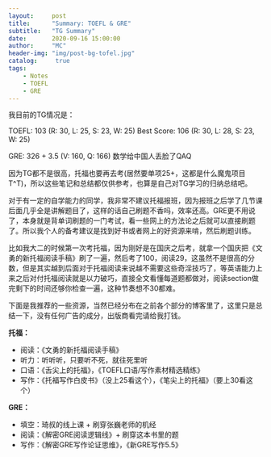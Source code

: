 ```yaml
---
layout:     post
title:      "Summary: TOEFL & GRE"
subtitle:   "TG Summary"
date:       2020-09-16 15:00:00
author:     "MC"
header-img: "img/post-bg-tofel.jpg"
catalog:     true
tags:
    - Notes
    - TOEFL
    - GRE
---
```




我目前的TG情况是：

TOEFL: 103 (R: 30, L: 25, S: 23, W: 25)	Best Score: 106 (R: 30, L: 28, S: 23, W: 25)

GRE: 326 + 3.5 (V: 160, Q: 166) 数学给中国人丢脸了QAQ



因为TG都不是很高，托福也要再去考(居然要单项25+，这都是什么魔鬼项目T^T)，所以这些笔记和总结都仅供参考，也算是自己对TG学习的归纳总结吧。



对于有一定的自学能力的同学，我非常不建议托福报班，因为报班之后学了几节课后面几乎全是讲解题目了，这样的话自己刷题不香吗，效率还高。GRE更不用说了，本身就是背单词刷题的一门考试，看一些网上的方法论之后就可以直接刷题了。所以我个人的备考建议是找到好书或者网上的好资源来啃，然后刷题训练。

比如我大二的时候第一次考托福，因为刚好是在国庆之后考，就拿一个国庆把《文勇的新托福阅读手稿》刷了一遍，然后考了100，阅读29，这虽然不是很高的分数，但是其实越到后面对于托福阅读来说越不需要这些奇淫技巧了，等英语能力上来之后对付托福阅读就是以力破巧，直接全文看懂每道题都做对，阅读section做完剩下的时间还够你检查一遍，这种节奏想不30都难。

下面是我推荐的一些资源，当然已经分布在之前各个部分的博客里了，这里只是总结一下，没有任何广告的成分，出版商看完请给我打钱。



**托福：**

- 阅读：《文勇的新托福阅读手稿》
- 听力：听听听，只要听不死，就往死里听
- 口语：《舌尖上的托福》，《TOEFL口语/写作素材精选精练》
- 写作：《托福写作白皮书》（没上25看这个），《笔尖上的托福》（要上30看这个）

**GRE：**

- 填空：琦叔的线上课 + 刷穿张巍老师的机经
- 阅读：《解密GRE阅读逻辑线》+ 刷穿这本书里的题
- 写作：《解密GRE写作论证思维》，《新GRE写作5.5》